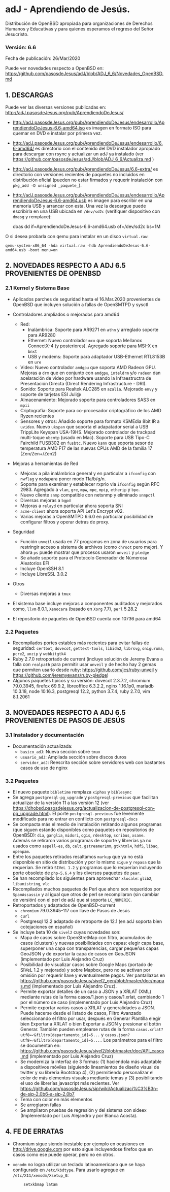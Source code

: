 # adJ - Aprendiendo de Jesús.
Distribución de OpenBSD apropiada para organizaciones de Derechos Humanos
y Educativas y para quienes esperamos el regreso del Señor Jesucristo.

### Versión: 6.6
Fecha de publicación: 26/Mar/2020

Puede ver novedades respecto a OpenBSD en:
  <https://github.com/pasosdeJesus/adJ/blob/ADJ_6_6/Novedades_OpenBSD.md>

## 1. DESCARGAS

Puede ver las diversas versiones publicadas en: 
  <http://adJ.pasosdeJesus.org/pub/AprendiendoDeJesus/>

* <http://adJ.pasosdeJesus.org/pub/AprendiendoDeJesus/endesarrollo/AprendiendoDeJesus-6.6-amd64.iso> es imagen en formato ISO para quemar en DVD e instalar por primera vez.
* <http://adJ.pasosdeJesus.org/pub/AprendiendoDeJesus/endesarrollo/6.6-amd64/> es directorio con el contenido del DVD instalador apropiado para descargar con rsync y actualizar un adJ ya instalado (ver  <https://github.com/pasosdeJesus/adJ/blob/ADJ_6_6/Actualiza.md> )
* <http://adJ.pasosdeJesus.org/pub/AprendiendoDeJesus/6.6-extra/> es directorio con versiones recientes de paquetes no incluidos en distribución oficial (pueden no estar firmados y requerir instalación con `pkg_add -D unsigned _paquete_`).
* <http://adJ.pasosdeJesus.org/pub/AprendiendoDeJesus/endesarrollo/AprendiendoDeJesus-6.6-amd64.usb> es imagen para escribir en una memoria USB y arrancar
  con esta. Una vez la descargue puede escribirla en una USB ubicada en 
  `/dev/sd2c` (verifiquer dispositivo con `dmesg` y remplace):

	doas dd if=AprendiendoDeJesus-6.6-amd64.usb of=/dev/sd2c bs=1M

 O si desea probarla con qemu para instalar en un disco `virtual.raw`:

 	qemu-system-x86_64 -hda virtual.raw -hdb AprendiendoDeJesus-6.6-amd64.usb -boot menu=on


## 2. NOVEDADES RESPECTO A ADJ 6.5 PROVENIENTES DE OPENBSD

### 2.1 Kernel y Sistema Base

* Aplicados parches de seguridad hasta el 16.Mar.2020 provenientes de 
  OpenBSD que incluyen solución a fallas de OpenSMTPD y sysctl
* Controladores ampliados o mejorados para amd64
	* Red:
		* Inalámbrica: Soporte para AR9271 en `athn` y arreglado
		  soporte para AR9280
		* Ethernet: Nuevo controlador `mcx` que soporta Mellanox 
		  ConnectX-4 (y posteriores). Agregado soporte para 
		  MSI-X en `bnxt`
		* USB y modems: Soporte para adaptador USB-Ethernet RTL8153B 
	 	  en `ure`
	* Video: Nuevo controlador `amdgpu` que soporta AMD Radeon GPU.
	  Mejoras a `drm` que en conjunto con `amdgpu`, `inteldrm` y/o
	  `radeon` dan acelaración de video por hardware usando la
	   Infraestructra de Presentación Directa (Direct Rendering
	   Infrastructure - DRI).
	* Sonido: Soporte para Realtek ALC285 en `azalia`. Mejorado
 	  `envy` y soporte de tarjetas ESI Juli@
	* Almacenamiento: Mejorado soporte para controladores SAS3 en
	  `mpii`
	* Criptografía: Soporte para co-procesador criptográfico 
	  de los AMD Ryzen recientes
	* Sensores y otros: Añadido soporte para formato KSMEdia 8bit IR a 
	  `uvideo`.  Nuevo `ukspan` que soporta el adapatador serial a USB 
	   TrippLite Keyspan USA-19HS. Mejorado controlador de trackpad 
	   multi-toque `ubcmtp` (usado en Mac). Soporte para USB Tipo-C
	   Fairchild FUSB302  en  `fusbtc`. Nuevo `ksmn` que soporta
	   sesor de temperatura AMD F17 de las nuevas CPUs AMD de la familia
	   17 (Zen/Zen+/Zen2)
	
* Mejoras a herramientas de Red
	* Mejoras a pila inalámbrica general y en particular a `ifconfig` 
	  con `nwflag` y `mode`para poner modo 11a/b/g/n.
	* Soporte para examinar y establecer rxprio via `ifconfig` según
	  RFC 2983. Agregado a `vlan`, `gre`, `mpw`, `mpe`, `mpip`, 
	 `etherip` y `bpe`.
	* Nuevo cliente `snmp` compatible con netsnmp y eliminado `snmpctl`
	* Diversas mejoras a `bgpd`
	* Mejoras a `relayd` en particular ahora soporta SNI
	* `acme-client` ahora soporta API Let's Encrypt v02.
	* Varias mejoras a OpenSMTPD 6.6.0 en particular posibilidad
	  de configurar filtros y operar detras de proxy.

* Seguridad
	* Función `unveil` usada en 77 programas en zona de usuarios para 
	  restringir acceso a sistema de archivos (como `chroot` pero mejor).
	  Y ahora `ps` puede mostrar que procesos usaron `unveil` y `pledge`
	* Se añade soporte para el Protocolo Generador de Númerosa Aleatorios 
	  EFI
	* Incluye OpenSSH 8.1
	* Incluye LibreSSL 3.0.2
* Otros
	* Diversas mejoras a `tmux`

* El sistema base incluye mejoras a componentes auditados y mejorados 
  como, `llvm` 8.0.1,  `Xenocara` (basado en `Xorg` 7.7),
  `perl` 5.28.2
* El repositorio de paquetes de OpenBSD cuenta con 10736 para amd64


### 2.2 Paquetes 

* Recompilados portes estables más recientes para evitar fallas de seguridad: 
    `certbot`, `dovecot`, `gettext-tools`, `libidn2`, `librsvg`,
    `oniguruma`, `pcre2`, `unzip` y `webkitgtk4`
* Ruby 2.7.0 retroportado de current  (incluye solución de Jeremy Evans a 
  falla con `realpath` para permitir usar `unveil` y de hecho hay 2 gemas 
  que permiten usarlo desde ruby: <https://github.com/jcs/ruby-unveil> y 
  <https://github.com/jeremyevans/ruby-pledge>)
* Algunos paquetes típicos y su versión: dovecot 2.3.7.2, chromium 79.0.3945,
  firefox 69.9.2, libreoffice 6.3.2.2, nginx 1.16.1p0, mariadb 10.3.18,
  node 10.16.3, postgresql 12.2, python 3.7.4, ruby 2.7.0, vim 8.1.2061


## 3. NOVEDADES RESPECTO A ADJ 6.5 PROVENIENTES DE PASOS DE JESÚS

### 3.1 Instalador y documentación

* Documentación actualizada: 
	* `basico_adJ`: Nueva sección sobre `tmux`
	* `usuario_adJ`: Ampliada sección sobre discos duros
	* `servidor_adJ`: Reescrita sección sobre servidores web con bastantes casos de uso de nginx

### 3.2 Paquetes

* El nuevo paquete `bibletime` remplaza `xiphos` y `biblesync`
* Se agrega `postgresql-pg_upgrade` y `postgresql-previous` que facilitan
  actualizar de la versión 11 a las versión 12 (ver <https://dhobsd.pasosdejesus.org/actualizacion-de-postgresql-con-pg_upgrade.html>). 
  El porte `postgresql-previous` fue levemente modificado para no entrar en 
  conflicto con `postgresql-docs`
* Se compacta más el medio de instalación retirando algunos programas (que
  siguen estando disponibles como paquetes en repositorios de OpenBSD): 
  `dia`, `ganglia`, `midori`, `qgis`, `rdesktop`, `scribus`, `xsane`.  
  Además se retiraron varios programas de soporte y librerías ya no usados 
  como `aspell-es`, `db`, `celt`, `gstreamer1mm`, `gtkhtml4`, `hdf5`, `libao`, `openpam`.
* Entre los paquetes retirados resaltamos `markup` que ya no está disponible
  en sitio de distribución y por lo mismo `sigue` y `repasa` que la requerían.
  Se retiró `SIVeL 1.2` y programas que lo requerían incluyendo porte
  obsoleto de `php-5.6.4` y los diversos paquetes de `pear`. 
* Se han recompilado los siguientes para aprovechar `xlocale`:
   `glib2`, `libunistring`, `vlc`
* Recompilados muchos paquetes de Perl que ahora son requeridos por 
  `SpamAssassin` y al igual que otros de perl se recompilaron (sin cambiar 
  de versión) con el perl de adJ que si soporta `LC_NUMERIC`.  
* Retroportados y adaptados de OpenBSD-current 
  * `chromium` 79.0.3945-117 con llave de Pasos de Jesús
  * `curl`
  * Postgresql 12.2 adaptado de retroporte de 12.1 (en adJ soporta 
   bien cotejaciones en español)
* Se incluye beta 10 de `sivel2` cuyas novedades son:
    * Mapa de casos sobre OpenStretMap con filtro, acumulados de casos 
      (clusters) y nuevas posibilidades con capas: elegir capa base, 
      superponer una capa con transparencias, cargar pequeñas capas GeoJSON 
      y de exportar la capa de casos en GeoJSON (implementado por Luis 
      Alejandro Cruz)
    * Posibilidad de visualizar casos sobre Google Maps (portado de SIVeL 1.2 
      y mejorado) y sobre Mapbox, pero no se activan por omisión por requerir 
      llave y eventualmente pagos. Ver pantallazos en 
      https://github.com/pasosdeJesus/sivel2_gen/blob/master/doc/mapas.md 
      (implementado por Luis Alejandro Cruz).
    * Permite exportar detalles de un caso a JSON y a XRLAT (XML) mediante 
      rutas de la forma casos/1.json y casos/1.xrlat, cambiando 1 por el 
      número de caso (implementado por Luis Alejandro Cruz)
    * Permite exportar varios casos a XRLAT y generalidades a JSON. Puede 
      hacerse desde el listado de casos, Filtro Avanzado seleccionando el 
      filtro por usar, después en Generar Plantilla elegir bien Exportar a 
      XRLAT o bien Exportar a JSON y presionar el botón Generar. También 
      pueden emplearse rutas de la forma `casos.xrlat?utf8=✓&filtro[departamento_id]=5...` y `casos.json?utf8=✓&filtro[departamento_id]=5....` 
      Los parámetros para el filtro se documentan en: 
      <https://github.com/pasosdeJesus/sivel2/blob/master/doc/API_casos.md>
      (implementado por Luis Alejandro Cruz)
    * Se moderniza la interfaz de 3 formas: (1) haciendola más adaptable a 
      dispositivos móviles (siguiendo lineamientos de diseño visual de twitter 
      y su librería Bootstrap 4), (2) permitiendo personalizar el color de más 
      elementos visuales mediante temas y (3) posibilitando el uso de 
      librerías javascript más recientes. Ver <https://github.com/pasosdeJesus/sip/wiki/Actualizaci%C3%B3n-de-sip-2.0b6-a-sip-2.0b7>   
    * Tema con color en más elementos
    * Se arreglaron fallas 
    * Se ampliaron pruebas de regresión y del sistema con sideex (Implementado por Luis Alejandro y por Blanca Acosta).




## 4. FE DE ERRATAS

- Chromium sigue siendo inestable por ejemplo en ocasiones en 
	<http://drive.google.com>
  por esto sigue incluyendose firefox que en casos como ese puede operar,
  pero no en otros.

- `xenodm` no logra utilizar un teclado latinoamericano que se haya
  configurado en `/etc/kbdtype`.  Para usarlo
  agregue en `/etc/X11/xenodm/Xsetup_0`:
```
		setxkbmap latam
```
